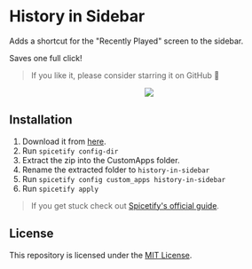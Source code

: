 # History in Sidebar

Adds a shortcut for the "Recently Played" screen to the sidebar.

Saves one full click!

> If you like it, please consider starring it on GitHub 🌟

<p align="center">
  <img src="https://github.com/Bergbok/Spicetify-Creations/assets/66174189/ded310d5-374a-4238-98b1-bd2fad737604"/></img>
</p>

## Installation

1. Download it from [here](https://github.com/Bergbok/Spicetify-Creations/archive/refs/heads/dist/history-in-sidebar.zip).
2. Run `spicetify config-dir`
3. Extract the zip into the CustomApps folder.
4. Rename the extracted folder to `history-in-sidebar`
5. Run `spicetify config custom_apps history-in-sidebar`
6. Run `spicetify apply`

> If you get stuck check out [Spicetify's official guide](https://spicetify.app/docs/advanced-usage/custom-apps/).

## License

This repository is licensed under the [MIT License](https://github.com/Bergbok/Spicetify-Creations/blob/main/LICENSE).
